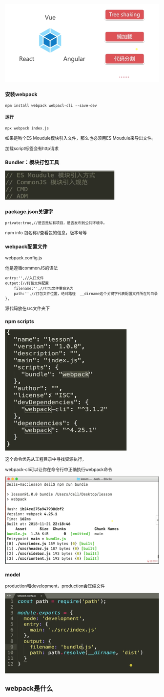 ![image-20210531144713596](media/image-20210531144713596.png) 

### 安装webpack

```
npm install webpack webpacl-cli --save-dev
```

#### 运行

```
npx webpack index.js
```

如果是哟个ES Moudule模块引入文件，那么也必须用ES Moudule来导出文件。

加载script标签会有http请求

### Bundler：模块打包工具

![image-20210630162029264](media/image-20210630162029264.png) 

### package.json关键字

```
private:true,//是否是私有项目，是否发布到公共环境中。 
```

npm info 包名称//查看包的信息，版本号等

### webpack配置文件

webpack.config.js

他是遵循commonJS的语法

```
entry:'',//入口文件
output:{//打包文件配置
	filename:'',//打包文件重命名为
	path:'',//打包文件位置，绝对路径  __dirname这个关键字代表配置文件所在的目录
},
```

 

源代码放在src文件夹下



### npm scripts

![image-20210630174723725](media/image-20210630174723725.png) 

这个命令优先从工程目录中寻找资源执行，

webpack-cli可以让你在命令行中正确执行webpack命令

![image-20210630175349694](media/image-20210630175349694.png)

### model

production和development，production会压缩文件

![image-20210630193445296](media/image-20210630193445296.png) 

## webpack是什么

